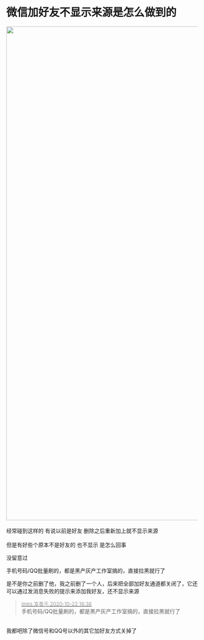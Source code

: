 # 微信加好友不显示来源是怎么做到的


<img id="aimg_Pr9Z8" onclick="zoom(this, this.src, 0, 0, 0)" class="zoom" width="600" height="1300" src="https://s3.jpg.cm/2020/10/22/N1dIw.jpg" onmouseover="img_onmouseoverfunc(this)" onclick="zoom(this)" style="cursor:pointer" border="0" alt="" /><br />
<br />
经常碰到这样的 有说以前是好友 删除之后重新加上就不显示来源<br />
<br />
但是有好些个原本不是好友的 也不显示 是怎么回事

没留意过　

手机号码/QQ批量刷的，都是黑产灰产工作室搞的，直接拉黑就行了

是不是你之前删了他，我之前删了一个人，后来把全部加好友通道都关闭了，它还可以通过发消息失败的提示来添加我好友，还不显示来源

<div class="quote"><blockquote><font size="2"><a href="https://www.hostloc.com/forum.php?mod=redirect&amp;goto=findpost&amp;pid=9336572&amp;ptid=757206" target="_blank"><font color="#999999">imes 发表于 2020-10-22 16:36</font></a></font><br />
手机号码/QQ批量刷的，都是黑产灰产工作室搞的，直接拉黑就行了</blockquote></div><br />
我都吧除了微信号和QQ号以外的其它加好友方式关掉了
